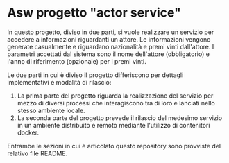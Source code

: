 ﻿# Asw progetto "actor service"

In questo progetto, diviso in due parti, si vuole realizzare un servizio per accedere a informazioni riguardanti un attore.
Le informazioni vengono generate casualmente e riguardano nazionalità e premi vinti dall'attore. I parametri accettati dal sistema sono il nome dell'attore (obbligatorio) e l'anno di riferimento (opzionale) per i premi vinti.

Le due parti in cui è diviso il progetto differiscono per dettagli implementativi e modalità di rilascio:

1. La prima parte del progetto riguarda la realizzazione del servizio per mezzo di diversi processi che interagiscono tra di loro e lanciati nello stesso ambiente locale.
2. La seconda parte del progetto prevede il rilascio del medesimo servizio in un ambiente distribuito e remoto mediante l'utilizzo di contenitori docker.

Entrambe le sezioni in cui è articolato questo repository sono provviste del relativo file README.
